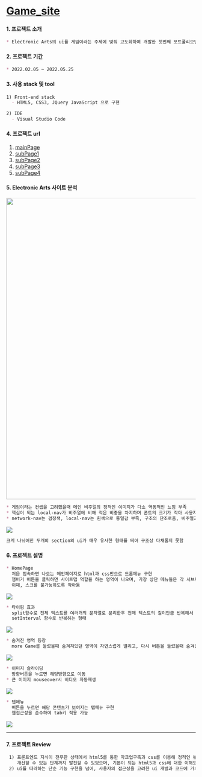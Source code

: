 
# [Game_site](https://mingnana.github.io/Portfolio_GAME-SITE/index.html) 


#### 1. 프로젝트 소개
```md
* Electronic Arts의 ui를 게임이라는 주제에 맞춰 고도화하여 개발한 첫번째 포트폴리오입니다.
```

#### 2. 프로젝트 기간
```md
* 2022.02.05 ~ 2022.05.25
```

#### 3. 사용 stack 및 tool
```md
1) Front-end stack 
  - HTML5, CSS3, JQuery JavaScript 으로 구현 

2) IDE
  - Visual Studio Code
```

#### 4. 프로젝트 url

1) [mainPage](https://mingnana.github.io/Portfolio_GAME-SITE/index.html)
2) [subPage1](https://mingnana.github.io/Portfolio_GAME-SITE/mass.html)
3) [subPage2](https://mingnana.github.io/Portfolio_GAME-SITE/lost_in_Random.html)
4) [subPage3](https://mingnana.github.io/Portfolio_GAME-SITE/nhl.html)
5) [subPage4](https://mingnana.github.io/Portfolio_GAME-SITE/it_takes_two.html)


#### 5. Electronic Arts 사이트 분석
<img src="https://user-images.githubusercontent.com/96216178/171073385-d04aaed5-2c71-4eab-890a-5d9492c8cbda.JPG" width="800" >

```md
* 게임이라는 컨셉을 고려했을때 메인 비주얼의 정적인 이미지가 다소 역동적인 느낌 부족
* 핵심이 되는 local-nav가 비주얼에 비해 적은 비중을 차지하며 폰트의 크기가 작아 사용자접근성이 낮음
* network-nav는 검정색, local-nav는 흰색으로 통일감 부족, 구조의 단조로움, 비주얼과의 조화가 어우러지지 않음
```

<img src="https://user-images.githubusercontent.com/96216178/171073604-a13f2bc1-62fa-43e6-9604-53c22d2a55a7.JPG" >

```md
크게 나뉘어진 두개의 section의 ui가 매우 유사한 형태를 띄어 구조상 다채롭지 못함
```

#### 6. 프로젝트 설명
```md
* HomePage
  처음 접속하면 나오는 메인페이지로 html과 css만으로 드롭메뉴 구현
  햄버거 버튼을 클릭하면 사이트맵 역할을 하는 영역이 나오며, 가장 상단 메뉴들은 각 서브페이지를 연결시켜 놓음
  이때, 스크롤 불가능하도록 막아둠
```
<img src="https://user-images.githubusercontent.com/96216178/171074892-a6f2c802-5525-4e8a-a022-2359dcb8d4f9.gif">

```md
* 타이핑 효과
  split함수로 전체 텍스트를 여러개의 문자열로 분리한후 전체 텍스트의 길이만큼 반복해서 나오도록 if문을 사용
  setInterval 함수로 반복하는 형태
```
<img src="https://user-images.githubusercontent.com/96216178/171075233-305860f5-b4a0-48dd-a910-3e7965c1ddab.gif">

```md
* 숨겨진 영역 등장
  more Game를 눌렀을때 숨겨져있던 영역이 자연스럽게 열리고, 다시 버튼을 눌렀을때 숨겨짐
```
<img src="https://user-images.githubusercontent.com/96216178/171075706-faa20bd3-d984-4ff7-9277-298e08cf75ee.gif">

```md
* 이미지 슬라이딩
  방향버튼을 누르면 해당방향으로 이동
* 큰 이미지 mouseover시 비디오 자동재생
```
<img src="https://user-images.githubusercontent.com/96216178/171076057-42c190e0-4c8d-4430-82ff-a2abde19b3cb.gif">

```md
* 탭메뉴
  버튼을 누르면 해당 콘텐츠가 보여지는 탭메뉴 구현
  웹접근성을 준수하여 tab키 적용 가능
```
<img src="https://user-images.githubusercontent.com/96216178/171076198-e0ec043c-548c-42f2-b9a0-ab537e868aa2.gif">

--------

#### 7. 프로젝트 Review

```md
 1) 프론트엔드 지식이 전무한 상태에서 html5를 통한 마크업구축과 css를 이용해 정적인 뷰페이지를 구현하고
    개선할 수 있는 단계까지 발전할 수 있었으며, 기본이 되는 html5과 css에 대한 이해도를 높였음
 2) ui를 따라하는 단순 기능 구현을 넘어, 사용자의 접근성을 고려한 ui 개발과 코드에 가치를 담고자 노력했음
```
